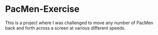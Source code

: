 # PacMen-Exercise
This is a project where I was challenged to move any number of PacMen back and forth across a screen at various different speeds.
